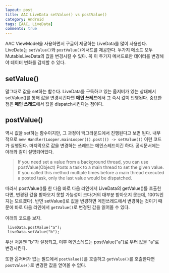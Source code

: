 ```yaml
---
layout: post
title: AAC LiveData setValue() vs postValue()
category: Android
tags: [AAC, LiveData]
comments: true
---
```


AAC ViewModel을 사용하면서 구글이 제공하는 LiveData를 많이 사용한다. LiveData는 `setValue()`와 `postValue()`메서드를 제공한다. 두가지 메소드 모두 MutableLiveData의 값을 변경시킬 수 있다. 꼭 이 두가지 메서드로만 데이터를 변경해야 데이터 변화를 감지할 수 있다.

## setValue()

말그대로 값을 set하는 함수다. LiveData를 구독하고 있는 옵저버가 있는 상태에서 setValue()를 통해 값을 변경시킨다면 **메인 쓰레드**에서 그 즉시 값이 반영된다. 중요한 점은 **메인 쓰레드**에서 값을 dispatch시킨다는 점이다.

## postValue()

역시 값을 set하는 함수이지만, 그 과정이 백그라운드에서 진행된다고 보면 된다. 내부적으로 `new Handler(Looper.mainLooper()).post(() -> setValue())` 이런 코드가 실행된다. 마지막으로 값을 변경하는 쓰레드는 메인스레드이긴 하다. 공식문서에는 아래와 같이 설명되어있다.

> If you need set a value from a background thread, you can use postValue(Object)
> Posts a task to a main thread to set the given value.
> If you called this method multiple times before a main thread executed a posted task, only the last value would be dispatched.

따라서 postValue()를 한 다음 바로 다음 라인에서 LiveData의 getValue()를 호출한다면, 변경된 값을 받아오지 못할 가능성이 크다(거의 대부분 받아오지 못는데, 100%인지는 모르겠다). 반면 setValue()로 값을 변경하면 메인쓰레드에서 변경하는 것이기 때문에 바로 다음 라인에서 `getValue()`로 변경된 값을 읽어올 수 있다.

아래의 코드를 보자.

```
 liveData.postValue("a");
 liveData.setValue("b");
```

우선 처음엔 "b"가 설정되고, 이후 메인스레드는 postValue("a")로 부터 값을 "a"로 변경시킨다.

또한 옵저버가 없는 필드에서 `postValue()`를 호출하고 `getValue()`를 호출한다면 `postValue()`로 변경한 값을 얻어올 수 없다.
